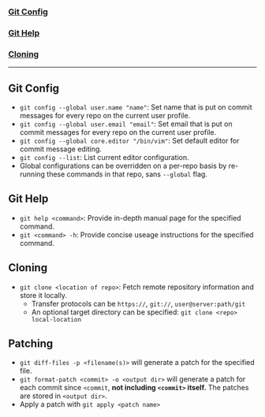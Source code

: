### [Git Config](#git-config)
### [Git Help](#git-help)
### [Cloning](#cloning)

---

## Git Config
* `git config --global user.name "name"`: Set name that is put on commit messages for every repo 
  on the current user profile.
* `git config --global user.email "email"`: Set email that is put on commit messages for every repo 
  on the current user profile.
* `git config --global core.editor "/bin/vim"`: Set default editor for commit message editing.
* `git config --list`: List current editor configuration.
* Global configurations can be overridden on a per-repo basis by re-running these commands in that
  repo, sans `--global` flag.

## Git Help
* `git help <command>`: Provide in-depth manual page for the specified command.
* `git <command> -h`: Provide concise useage instructions for the specified command.

## Cloning
* `git clone <location of repo>`: Fetch remote repository information and store it locally.
    * Transfer protocols can be `https://`, `git://`, `user@server:path/git`
    * An optional target directory can be specified: `git clone <repo> local-location`

## Patching
- `git diff-files -p <filename(s)>` will generate a patch for the specified file.
- `git format-patch <commit> -o <output dir>` will generate a patch for each commit since `<commit`, **not including `<commit>` itself.** The patches are stored in `<output dir>`.
- Apply a patch with `git apply <patch name>`
